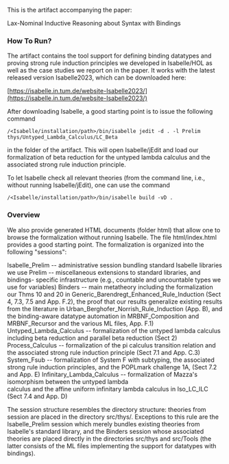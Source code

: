 This is the artifact accompanying the paper:

Lax-Nominal Inductive Reasoning about Syntax with Bindings

### How To Run?

The artifact contains the tool support for defining binding datatypes and proving strong rule
induction principles we developed in Isabelle/HOL as well as the case studies we report on in the
paper. It works with the latest released version Isabelle2023, which can be downloaded here:

[https://isabelle.in.tum.de/website-Isabelle2023/](https://isabelle.in.tum.de/website-Isabelle2023/)

After downloading Isabelle, a good starting point is to issue the following command

```
/<Isabelle/installation/path>/bin/isabelle jedit -d . -l Prelim thys/Untyped_Lambda_Calculus/LC_Beta
```

in the folder of the artifact. This will open Isabelle/jEdit and load our formalization of beta reduction for the untyped lambda calculus and the associated strong rule induction principle.

To let Isabelle check all relevant theories (from the command line, i.e., without running Isabelle/jEdit), one can use the command

```
/<Isabelle/installation/path>/bin/isabelle build -vD .
```

### Overview

We also provide generated HTML documents (folder html) that allow one to browse the formalization
without running Isabelle. The file html/index.html provides a good starting point. The
formalization is organized into the following "sessions":

Isabelle_Prelim            -- administrative session bundling standard Isabelle libraries we use
Prelim                     -- miscellaneous extensions to standard libraries, and bindings- 
                              specific infrastructure (e.g., countable and uncountable types we use 
							  for variables)
Binders                    -- main metatheory including the formalization our Thms 10 and 20 
                              in Generic_Barendregt_Enhanced_Rule_Induction (Sect 4, 7.3, 7.5 and 
							  App. F.2), the proof that our results generalize existing results 
							  from the literature in Urban_Berghofer_Norrish_Rule_Induction (App. 
							  B), and the binding-aware datatype automation in MRBNF_Composition 
							  and MRBNF_Recursor and the various ML files, App. F.1)
Untyped_Lambda_Calculus    -- formalization of the untyped lambda calculus including beta reduction
                              and parallel beta reduction (Sect 2)
Process_Calculus           -- formalization of the pi calculus transition relation and the 
                              associated strong rule induction principle (Sect 7.1 and App. C.3)
System_Fsub                -- formalization of System F with subtyping, the associated strong rule 
                              induction principles, and the POPLmark challenge 1A, (Sect 7.2 and 
							  App. E)
Infinitary_Lambda_Calculus -- formalization of Mazza's isomorphism between the untyped lambda   
                              calculus and the affine uniform infinitary lambda calculus in 
							  Iso_LC_ILC (Sect 7.4 and App. D)

The session structure resembles the directory structure: theories from session <SESSION> are placed
in the directory src/thys/<SESSION>. Exceptions to this rule are the Isabelle_Prelim session which
merely bundles existing theories from Isabelle's standard library, and the Binders session whose
associated theories are placed directly in the directories src/thys and src/Tools (the latter
consists of the ML files implementing the support for datatypes with bindings).

